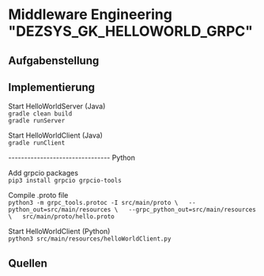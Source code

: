 # Middleware Engineering "DEZSYS_GK_HELLOWORLD_GRPC"

## Aufgabenstellung

## Implementierung

Start HelloWorldServer (Java)  
`gradle clean build`  
`gradle runServer`

Start HelloWorldClient (Java)  
`gradle runClient`
  

-------------------------------- Python 

Add grpcio packages  
`pip3 install grpcio grpcio-tools`  

Compile .proto file  
`python3 -m grpc_tools.protoc -I src/main/proto \  
  --python_out=src/main/resources \  
  --grpc_python_out=src/main/resources \  
  src/main/proto/hello.proto`  

Start HelloWorldClient (Python)  
`python3 src/main/resources/helloWorldClient.py`  

## Quellen
